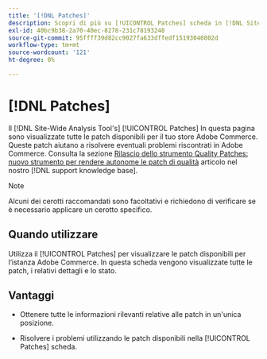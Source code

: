 ```yaml
---
title: '[!DNL Patches]'
description: Scopri di più su [!UICONTROL Patches] scheda in [!DNL Site-Wide Analysis Tool], quando utilizzarlo e i relativi vantaggi.
exl-id: 40bc9b38-2a70-40ec-8278-231c78193248
source-git-commit: 95ffff39d82cc9027fa633dffedf15193040802d
workflow-type: tm+mt
source-wordcount: '121'
ht-degree: 0%

---
```


# [!DNL Patches]

Il [!DNL Site-Wide Analysis Tool's] [!UICONTROL Patches] In questa pagina sono visualizzate tutte le patch disponibili per il tuo store Adobe Commerce. Queste patch aiutano a risolvere eventuali problemi riscontrati in Adobe Commerce. Consulta la sezione [Rilascio dello strumento Quality Patches: nuovo strumento per rendere autonome le patch di qualità](https://support.magento.com/hc/en-us/articles/360047139492) articolo nel nostro [!DNL support knowledge base].

>[!NOTE]
>
>Alcuni dei cerotti raccomandati sono facoltativi e richiedono di verificare se è necessario applicare un cerotto specifico.

## Quando utilizzare

Utilizza il [!UICONTROL Patches] per visualizzare le patch disponibili per l’istanza Adobe Commerce. In questa scheda vengono visualizzate tutte le patch, i relativi dettagli e lo stato.

## Vantaggi

* Ottenere tutte le informazioni rilevanti relative alle patch in un&#39;unica posizione.

* Risolvere i problemi utilizzando le patch disponibili nella [!UICONTROL Patches] scheda.
